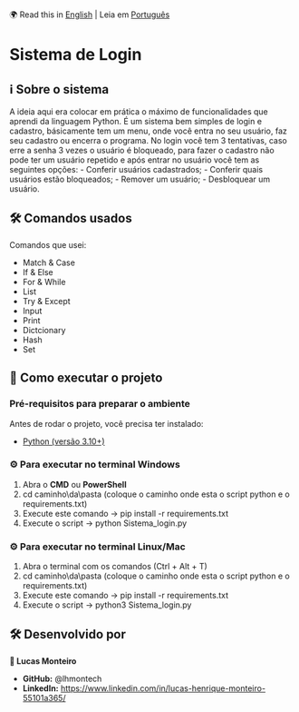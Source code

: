 🌍 Read this in [English](README.md) | Leia em [Português](README.pt.md)

# Sistema de Login

## ℹ️ Sobre o sistema
A ideia aqui era colocar em prática o máximo de funcionalidades que aprendi da linguagem Python. É um sistema bem simples de login e cadastro, básicamente tem um menu, onde você entra no seu usuário, 
faz seu cadastro ou encerra o programa. No login você tem 3 tentativas, caso erre a senha 3 vezes o usuário é bloqueado, para fazer o cadastro não pode ter um usuário repetido e após entrar no usuário
você tem as seguintes opções:
    - Conferir usuários cadastrados;
    - Conferir quais usuários estão bloqueados;
    - Remover um usuário;
    - Desbloquear um usuário.

## 🛠️ Comandos usados

Comandos que usei:    
- Match & Case
- If & Else
- For & While
- List
- Try & Except
- Input
- Print
- Dictcionary
- Hash
- Set

## 🚀 Como executar o projeto

### Pré-requisitos para preparar o ambiente
Antes de rodar o projeto, você precisa ter instalado:
- [Python (versão 3.10+)](https://www.python.org/downloads/)

### ⚙️ Para executar no terminal Windows
1. Abra o **CMD** ou **PowerShell**
2. cd caminho\da\pasta (coloque o caminho onde esta o script python e o requirements.txt)
3. Execute este comando -> pip install -r requirements.txt
4. Execute o script -> python Sistema_login.py

### ⚙️ Para executar no terminal Linux/Mac
1. Abra o terminal com os comandos (Ctrl + Alt + T)
2. cd caminho\da\pasta (coloque o caminho onde esta o script python e o requirements.txt)
3. Execute este comando -> pip install -r requirements.txt
4. Execute o script -> python3 Sistema_login.py

## 🛠️ Desenvolvido por

**👤 Lucas Monteiro**

- **GitHub:** @lhmontech
- **LinkedIn:** https://www.linkedin.com/in/lucas-henrique-monteiro-55101a365/
